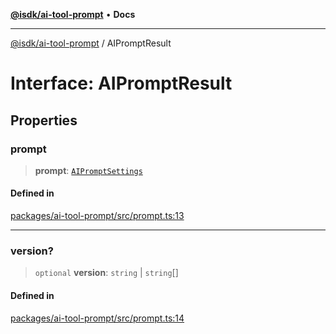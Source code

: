 [**@isdk/ai-tool-prompt**](../README.md) • **Docs**

***

[@isdk/ai-tool-prompt](../globals.md) / AIPromptResult

# Interface: AIPromptResult

## Properties

### prompt

> **prompt**: [`AIPromptSettings`](AIPromptSettings.md)

#### Defined in

[packages/ai-tool-prompt/src/prompt.ts:13](https://github.com/isdk/ai-tool-prompt.js/blob/56ba47e7448def48d7081eb98dbdd2995e67a298/src/prompt.ts#L13)

***

### version?

> `optional` **version**: `string` \| `string`[]

#### Defined in

[packages/ai-tool-prompt/src/prompt.ts:14](https://github.com/isdk/ai-tool-prompt.js/blob/56ba47e7448def48d7081eb98dbdd2995e67a298/src/prompt.ts#L14)
